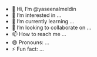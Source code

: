 - 👋 Hi, I’m @yaseenalmeldin
- 👀 I’m interested in ...
- 🌱 I’m currently learning ...
- 💞️ I’m looking to collaborate on ...
- 📫 How to reach me ...
- 😄 Pronouns: ...
- ⚡ Fun fact: ...

<!---
yaseenalmeldin/yaseenalmeldin is a ✨ special ✨ repository because its `README.md` (this file) appears on your GitHub profile.
You can click the Preview link to take a look at your changes.
--->
